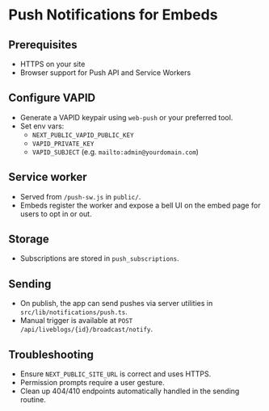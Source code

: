 # Push Notifications for Embeds

## Prerequisites
- HTTPS on your site
- Browser support for Push API and Service Workers

## Configure VAPID
- Generate a VAPID keypair using `web-push` or your preferred tool.
- Set env vars:
  - `NEXT_PUBLIC_VAPID_PUBLIC_KEY`
  - `VAPID_PRIVATE_KEY`
  - `VAPID_SUBJECT` (e.g. `mailto:admin@yourdomain.com`)

## Service worker
- Served from `/push-sw.js` in `public/`.
- Embeds register the worker and expose a bell UI on the embed page for users to opt in or out.

## Storage
- Subscriptions are stored in `push_subscriptions`.

## Sending
- On publish, the app can send pushes via server utilities in `src/lib/notifications/push.ts`.
- Manual trigger is available at `POST /api/liveblogs/{id}/broadcast/notify`.

## Troubleshooting
- Ensure `NEXT_PUBLIC_SITE_URL` is correct and uses HTTPS.
- Permission prompts require a user gesture.
- Clean up 404/410 endpoints automatically handled in the sending routine.
